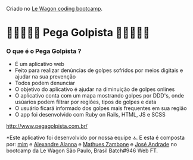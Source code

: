 Criado no [Le Wagon coding bootcamp](https://www.lewagon.com).

# 📢🕵🏻‍♂️🎯 Pega Golpista 📢🕵🏻‍♂️🎯
### O que é o Pega Golpista ?
- É um aplicativo web
- Feito para realizar denúncias de golpes sofridos por meios digitais e ajudar na sua prevenção
- Todos podem denunciar
- O objetivo do aplicativo é ajudar na diminuição de golpes onlines
- O aplicativo conta com um mapa mostrando golpes por DDD's, onde usúarios podem filtrar por regiôes, tipos de golpes e data 
- O usuário ficará informado dos golpes mais frequentes em sua região
- O app foi desenvolvido com Ruby  on Rails, HTML, JS e SCSS

http://www.pegagolpista.com.br/

*Este aplicativo foi desenvolvido por nossa equipe 🔝. E esta é composta por: [mim](https://github.com/Tibic4) e [Alexandre Alanna](https://github.com/AlxLanna) e [Mathues Zambone](https://github.com/Matheus-Zambone) e [José Andrade](https://github.com/comanderandradea) no bootcamp da Le Wagon São Paulo, Brasil Batch#946 Web FT.
